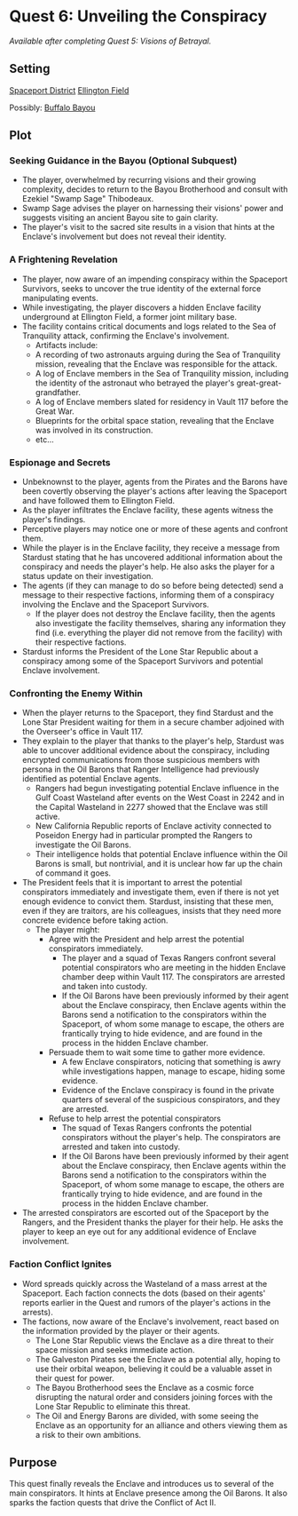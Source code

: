 # Quest 6: Unveiling the Conspiracy
*Available after completing Quest 5: Visions of Betrayal.*

## Setting
[Spaceport District](../../Background/geography/neighborhoods.md#spaceport-district-johnson-space-center)
[Ellington Field](../../Background/geography/neighborhoods.md#ellington-field)

Possibly:
[Buffalo Bayou](../../Background/geography/neighborhoods.md#the-bayous-and-wetlands)


## Plot
### Seeking Guidance in the Bayou (Optional Subquest)

- The player, overwhelmed by recurring visions and their growing complexity, decides to return to the Bayou Brotherhood and consult with Ezekiel "Swamp Sage" Thibodeaux.
- Swamp Sage advises the player on harnessing their visions' power and suggests visiting an ancient Bayou site to gain clarity.
- The player's visit to the sacred site results in a vision that hints at the Enclave's involvement but does not reveal their identity.
### A Frightening Revelation

- The player, now aware of an impending conspiracy within the Spaceport Survivors, seeks to uncover the true identity of the external force manipulating events.
- While investigating, the player discovers a hidden Enclave facility underground at Ellington Field, a former joint military base.
- The facility contains critical documents and logs related to the Sea of Tranquility attack, confirming the Enclave's involvement.
    - Artifacts include:
    - A recording of two astronauts arguing during the Sea of Tranquility mission, revealing that the Enclave was responsible for the attack.
    - A log of Enclave members in the Sea of Tranquility mission, including the identity of the astronaut who betrayed the player's great-great-grandfather.
    - A log of Enclave members slated for residency in Vault 117 before the Great War.
    - Blueprints for the orbital space station, revealing that the Enclave was involved in its construction.
    - etc...
  
### Espionage and Secrets

- Unbeknownst to the player, agents from the Pirates and the Barons have been covertly observing the player's actions after leaving the Spaceport and have followed them to Ellington Field.
- As the player infiltrates the Enclave facility, these agents witness the player's findings.
- Perceptive players may notice one or more of these agents and confront them.
- While the player is in the Enclave facility, they receive a message from Stardust stating that he has uncovered additional information about the conspiracy and needs the player's help. He also asks the player for a status update on their investigation.
- The agents (if they can manage to do so before being detected) send a message to their respective factions, informing them of a conspiracy involving the Enclave and the Spaceport Survivors.
    - If the player does not destroy the Enclave facility, then the agents also investigate the facility themselves, sharing any information they find (i.e. everything the player did not remove from the facility) with their respective factions.
- Stardust informs the President of the Lone Star Republic about a conspiracy among some of the Spaceport Survivors and potential Enclave involvement.

### Confronting the Enemy Within
- When the player returns to the Spaceport, they find Stardust and the Lone Star President waiting for them in a secure chamber adjoined with the Overseer's office in Vault 117. 
- They explain to the player that thanks to the player's help, Stardust was able to uncover additional evidence about the conspiracy, including encrypted communications from those suspicious members with persona in the Oil Barons that Ranger Intelligence had previously identified as potential Enclave agents. 
    - Rangers had begun investigating potential Enclave influence in the Gulf Coast Wasteland after events on the West Coast in 2242 and in the Capital Wasteland in 2277 showed that the Enclave was still active. 
    - New California Republic reports of Enclave activity connected to Poseidon Energy had in particular prompted the Rangers to investigate the Oil Barons. 
    - Their intelligence holds that potential Enclave influence within the Oil Barons is small, but nontrivial, and it is unclear how far up the chain of command it goes.
- The President feels that it is important to arrest the potential conspirators immediately and investigate them, even if there is not yet enough evidence to convict them. Stardust, insisting that these men, even if they are traitors, are his colleagues, insists that they need more concrete evidence before taking action.
    - The player might:
        - Agree with the President and help arrest the potential conspirators immediately.
            - The player and a squad of Texas Rangers confront several potential conspirators who are meeting in the hidden Enclave chamber deep within Vault 117. The conspirators are arrested and taken into custody.
            - If the Oil Barons have been previously informed by their agent about the Enclave conspiracy, then Enclave agents within the Barons send a notification to the conspirators within the Spaceport, of whom some manage to escape, the others are frantically trying to hide evidence, and are found in the process in the hidden Enclave chamber.
        - Persuade them to wait some time to gather more evidence.
            - A few Enclave conspirators, noticing that something is awry while investigations happen, manage to escape, hiding some evidence.
            - Evidence of the Enclave conspiracy is found in the private quarters of several of the suspicious conspirators, and they are arrested.
        - Refuse to help arrest the potential conspirators
            - The squad of Texas Rangers confronts the potential conspirators without the player's help. The conspirators are arrested and taken into custody.
            - If the Oil Barons have been previously informed by their agent about the Enclave conspiracy, then Enclave agents within the Barons send a notification to the conspirators within the Spaceport, of whom some manage to escape, the others are frantically trying to hide evidence, and are found in the process in the hidden Enclave chamber.
- The arrested conspirators are escorted out of the Spaceport by the Rangers, and the President thanks the player for their help. He asks the player to keep an eye out for any additional evidence of Enclave involvement.
### Faction Conflict Ignites
- Word spreads quickly across the Wasteland of a mass arrest at the Spaceport. Each faction connects the dots (based on their agents' reports earlier in the Quest and rumors of the player's actions in the arrests).
- The factions, now aware of the Enclave's involvement, react based on the information provided by the player or their agents.
  - The Lone Star Republic views the Enclave as a dire threat to their space mission and seeks immediate action.
  - The Galveston Pirates see the Enclave as a potential ally, hoping to use their orbital weapon, believing it could be a valuable asset in their quest for power.
  - The Bayou Brotherhood sees the Enclave as a cosmic force disrupting the natural order and considers joining forces with the Lone Star Republic to eliminate this threat.
  - The Oil and Energy Barons are divided, with some seeing the Enclave as an opportunity for an alliance and others viewing them as a risk to their own ambitions.

## Purpose

This quest finally reveals the Enclave and introduces us to several of the main conspirators. It hints at Enclave presence among the Oil Barons. It also sparks the faction quests that drive the Conflict of Act II.
